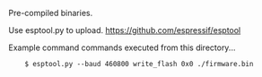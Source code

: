 Pre-compiled binaries.

Use esptool.py to upload. https://github.com/espressif/esptool

Example command commands executed from this directory...

```
    $ esptool.py --baud 460800 write_flash 0x0 ./firmware.bin
```
